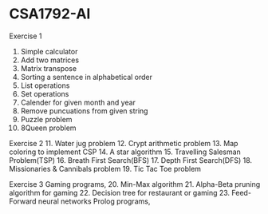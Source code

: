 # CSA1792-AI

Exercise 1
1. Simple calculator
2. Add two matrices
3. Matrix transpose
4. Sorting a sentence in alphabetical order
5. List operations
6. Set operations
7. Calender for given month and year
8. Remove puncuations from given string
9. Puzzle problem
10. 8Queen problem

Exercise 2
11. Water jug problem
12. Crypt arithmetic problem
13. Map coloring to implement CSP
14. A star algorithm
15. Travelling Salesman Problem(TSP)
16. Breath First Search(BFS)
17. Depth First Search(DFS)
18. Missionaries & Cannibals problem
19. Tic Tac Toe problem

Exercise 3
Gaming programs,
20. Min-Max algorithm
21. Alpha-Beta pruning algorithm for gaming
22. Decision tree for restaurant or gaming
23. Feed-Forward neural networks
Prolog programs,
